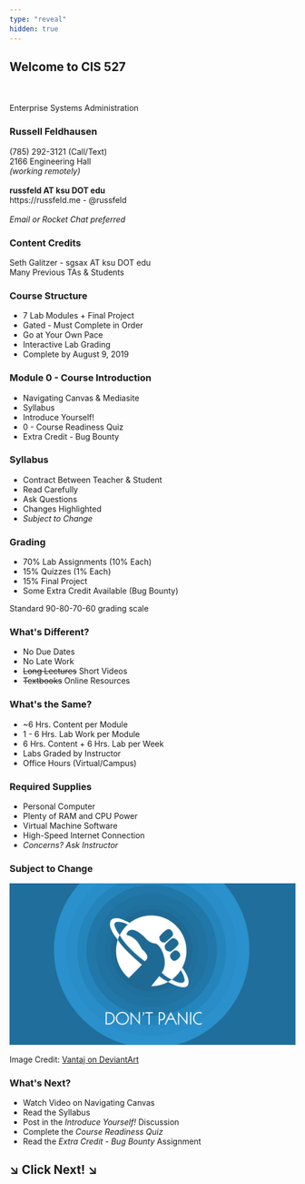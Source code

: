 ```yaml
---
type: "reveal"
hidden: true
---
```

<section>
	<h2>Welcome to CIS 527</h2><br><br>Enterprise Systems Administration
</section>
<section>
	<h3>Russell Feldhausen</h3>
	<p>
		(785) 292-3121 (Call/Text)<br>
		2166 Engineering Hall<br>
		<i>(working remotely)</i><br>
		<br>
		<b>russfeld AT ksu DOT edu</b><br>
		https://russfeld.me  -  @russfeld<br>
		<br>
		<i>Email or Rocket Chat preferred</i>
	</p>
</section>
<section>
	<h3>Content Credits</h3>
	Seth Galitzer - sgsax AT ksu DOT edu<br>
	Many Previous TAs & Students
</section>
<section>
	<h3>Course Structure</h3>
	<ul>
		<li>7 Lab Modules + Final Project</li>
		<li>Gated - Must Complete in Order</li>
		<li>Go at Your Own Pace</li>
		<li>Interactive Lab Grading</li>
		<li>Complete by August 9, 2019</li>
	</ul>
</section>
<section>
	<h3>Module 0 - Course Introduction</h3>
	<ul>
		<li>Navigating Canvas & Mediasite</li>
		<li>Syllabus</li>
		<li>Introduce Yourself!</li>
		<li>0 - Course Readiness Quiz</li>
		<li>Extra Credit - Bug Bounty</li>
	</ul>
</section>
<section>
	<h3>Syllabus</h3>
	<ul>
		<li>Contract Between Teacher & Student</li>
		<li>Read Carefully</li>
		<li>Ask Questions</li>
		<li>Changes Highlighted</li>
		<li><i>Subject to Change</i></li>
	</ul>
</section>
<section>
	<h3>Grading</h3>
	<ul>
		<li>70% Lab Assignments (10% Each)</li>
		<li>15% Quizzes (1% Each)</li>
		<li>15% Final Project</li>
		<li>Some Extra Credit Available (Bug Bounty)</li>
	</ul>
	<p>Standard 90-80-70-60 grading scale</p>
</section>
<section>
	<h3>What's Different?</h3>
	<ul>
		<li>No Due Dates</li>
		<li>No Late Work</li>
		<li><del>Long Lectures</del> Short Videos</li>
		<li><del>Textbooks</del> Online Resources</li>
	</ul>
</section>
<section>
	<h3>What's the Same?</h3>
	<ul>
		<li>~6 Hrs. Content per Module</li>
		<li>1 - 6 Hrs. Lab Work per Module</li>
		<li>6 Hrs. Content + 6 Hrs. Lab per Week</li>
		<li>Labs Graded by Instructor</li>
		<li>Office Hours (Virtual/Campus)</li>
	</ul>
</section>
<section>
	<h3>Required Supplies</h3>
	<ul>
		<li>Personal Computer</li>
		<li>Plenty of RAM and CPU Power</li>
		<li>Virtual Machine Software</li>
		<li>High-Speed Internet Connection</li>
		<li><i>Concerns? Ask Instructor</i></li>
	</ul>
</section>
<section>
	<h3>Subject to Change</h3>
	<img class="stretch" src="/images/dontpanic_vantaj.jpg">
	<p class="imagecredit">Image Credit: <a href="http://vantaj.deviantart.com/art/Don-t-Panic-Wallpaper-267836839">Vantaj on DeviantArt</a></p>
</section>
<section>
	<h3>What's Next?</h3>
	<ul>
		<li>Watch Video on Navigating Canvas</li>
		<li>Read the Syllabus</li>
		<li>Post in the <i>Introduce Yourself!</i> Discussion</li>
		<li>Complete the <i>Course Readiness Quiz</i></li>
		<li>Read the <i>Extra Credit - Bug Bounty</i> Assignment</li>
	</ul>
</section>
<section>
	<h1> &#8600; Click Next! &#8600;</h1>
</section>
